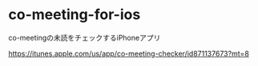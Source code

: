 co-meeting-for-ios
==================

co-meetingの未読をチェックするiPhoneアプリ

https://itunes.apple.com/us/app/co-meeting-checker/id871137673?mt=8

